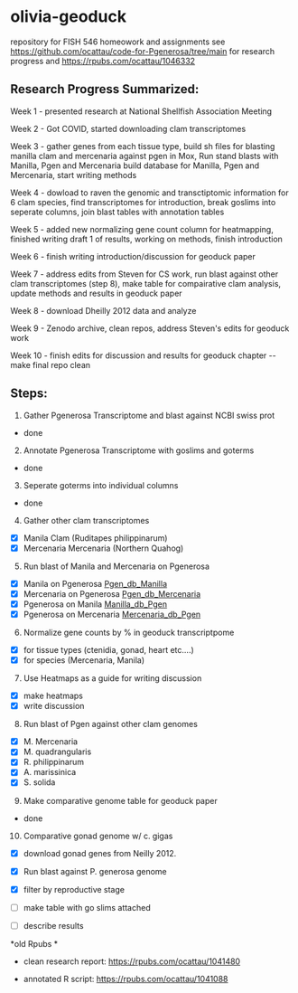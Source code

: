 # olivia-geoduck
repository for FISH 546 homeowork and assignments 
see https://github.com/ocattau/code-for-Pgenerosa/tree/main for research progress and https://rpubs.com/ocattau/1046332 
## Research Progress Summarized: 
Week 1 - presented research at National Shellfish Association Meeting

Week 2 - Got COVID, started downloading clam transcriptomes

Week 3 - gather genes from each tissue type, build sh files for blasting manilla clam and mercenaria against pgen in Mox, Run stand blasts with Manilla, Pgen and Mercenaria
build database for Manilla, Pgen and Mercenaria, start writing methods

Week 4 - dowload to raven the genomic and transctiptomic information for 6 clam species, find transcriptomes for introduction, break goslims into seperate columns, join blast tables with annotation tables

Week 5 -  added new normalizing gene count column for heatmapping, finished writing draft 1 of results, working on methods, finish introduction

Week 6 - finish writing introduction/discussion for geoduck paper

Week 7 - address edits from Steven for CS work, run blast against other clam transcriptomes (step 8), make table for compairative clam analysis, update methods and results in geoduck paper 

Week 8 - download Dheilly 2012 data and analyze 

Week 9 - Zenodo archive, clean repos, address Steven's edits for geoduck work

Week 10 - finish edits for discussion and results for geoduck chapter -- make final repo clean

## Steps:

1. Gather Pgenerosa Transcriptome and blast against NCBI swiss prot
  - done
2. Annotate Pgenerosa Transcriptome with goslims and goterms
  - done
3. Seperate goterms into individual columns
  - done 
4. Gather other clam transcriptomes 
  - [x] Manila Clam (Ruditapes philippinarum)
  - [x] Mercenaria Mercenaria (Northern Quahog)
5. Run blast of Manila and Mercenaria on Pgenerosa
  - [x] Manila on Pgenerosa [Pgen_db_Manilla](https://gannet.fish.washington.edu/gigas/data/p.generosa/Manilla_Pgenenerosa_blastx.tab)
  - [x] Mercenaria on Pgenerosa [Pgen_db_Mercenaria](https://gannet.fish.washington.edu/gigas/data/p.generosa/Mercenaria_Pgenenerosa_blastx.tab)
  - [x] Pgenerosa on Manila [Manilla_db_Pgen](https://gannet.fish.washington.edu/gigas/data/p.generosa/Pgenerosa_Manilla_db_blastx.tab)
  - [x] Pgenerosa on Mercenaria [Mercenaria_db_Pgen](https://gannet.fish.washington.edu/gigas/data/p.generosa/Pgenerosa_Mercenaria_db_blastx.tab)
6. Normalize gene counts by % in geoduck transcriptpome 
  - [x] for tissue types (ctenidia, gonad, heart etc....)
  - [x] for species (Mercenaria, Manila) 
7. Use Heatmaps as a guide for writing discussion
  - [x] make heatmaps
  - [x] write discussion
8. Run blast of Pgen against other clam genomes
  - [x] M. Mercenaria
  - [x] M. quadrangularis
  - [x] R. philippinarum
  - [x] A. marissinica
  - [x] S. solida
9. Make comparative genome table for geoduck paper
  - done
10. Comparative gonad genome w/ c. gigas
  - [x] download gonad genes from Neilly 2012.
  - [x] Run blast against P. generosa genome
  - [x] filter by reproductive stage
  - [ ] make table with go slims attached
  - [ ] describe results


*old Rpubs *

- clean research report:
https://rpubs.com/ocattau/1041480

- annotated R script: 
https://rpubs.com/ocattau/1041088



